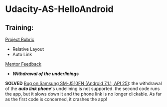 # Udacity-AS-HelloAndroid

## Training: 

[Project Rubric](https://classroom.udacity.com/courses/ud834-emea/lessons/8fa1daff-690c-4b2c-9db0-43a2a757fa8b/concepts/623a24f5-8288-42ed-a273-b83277ac715d)

* Relative Layout
* Auto Link

[Mentor Feedback](https://discussions.udacity.com/t/share-your-project-mentor-feedback/412842/7254?u=benedicte55555)

* ***Withdrawal of the underlinings***

**SOLVED** [Bug on Samsung SM-J510FN (Android 7.1.1, API 25)](https://discussions.udacity.com/t/pbr-with-autolink-phone-on-mobile-phone-if-underlining-supressed/541923?u=benedicte55555): the withdrawal of the ***auto link phone***'s undelining is not supported. the
second code runs the app, but it slows down it and the phone link is no longer clickable. As far as the first code is concerned, it crashes the app!
